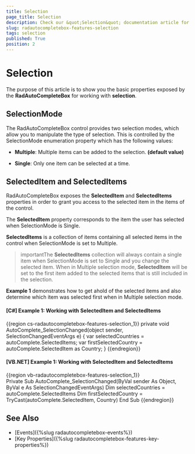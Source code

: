 ```yaml
---
title: Selection
page_title: Selection
description: Check our &quot;Selection&quot; documentation article for the RadAutoCompleteBox WPF control.
slug: radautocompletebox-features-selection
tags: selection
published: True
position: 2
---
```


# Selection

The purpose of this article is to show you the basic properties exposed by the __RadAutoCompleteBox__ for working with __selection__.

## SelectionMode

The RadAutoCompleteBox control provides two selection modes, which allow you to manipulate the type of selection. This is controlled by the SelectionMode enumeration property which has the following values:

* __Multiple__: Multiple items can be added to the selection. __(default value)__

* __Single__: Only one item can be selected at a time.

## SelectedItem and SelectedItems

RadAutoCompleteBox exposes the __SelectedItem__ and __SelectedItems__ properties in order to grant you access to the selected item in the items of the control.

The __SelectedItem__ property corresponds to the item the user has selected when SelectionMode is Single.

__SelectedItems__ is a collection of items containing all selected items in the control when SelectionMode is set to Multiple.

>importantThe __SelectedItems__ collection will always contain a single item when SelectionMode is set to Single and you change the selected item. When in Multiple selection mode, __SelectedItem__ will be set to the first item added to the selected items that is still included in the selection.

**Example 1** demonstrates how to get ahold of the selected items and also determine which item was selected first when in Multiple selection mode.

#### __[C#] Example 1: Working with SelectedItem and SelectedItems__

{{region cs-radautocompletebox-features-selection_1}}
	private void AutoComplete_SelectionChanged(object sender, SelectionChangedEventArgs e)
	{
		var selectedCountries = autoComplete.SelectedItems;
		var firstSelectedCountry = autoComplete.SelectedItem as Country;
	}
{{endregion}}

#### __[VB.NET] Example 1: Working with SelectedItem and SelectedItems__

{{region vb-radautocompletebox-features-selection_1}}	
	Private Sub AutoComplete_SelectionChanged(ByVal sender As Object, ByVal e As SelectionChangedEventArgs)
		Dim selectedCountries = autoComplete.SelectedItems
		Dim firstSelectedCountry = TryCast(autoComplete.SelectedItem, Country)
	End Sub
{{endregion}}

## See Also

 * [Events]({%slug radautocompletebox-events%})
 * [Key Properties]({%slug radautocompletebox-features-key-properties%})